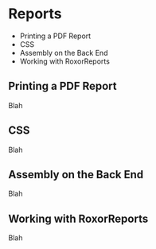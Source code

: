 # Reports

- Printing a PDF Report
- CSS
- Assembly on the Back End
- Working with RoxorReports

## Printing a PDF Report
Blah

## CSS
Blah

## Assembly on the Back End
Blah

## Working with RoxorReports
Blah